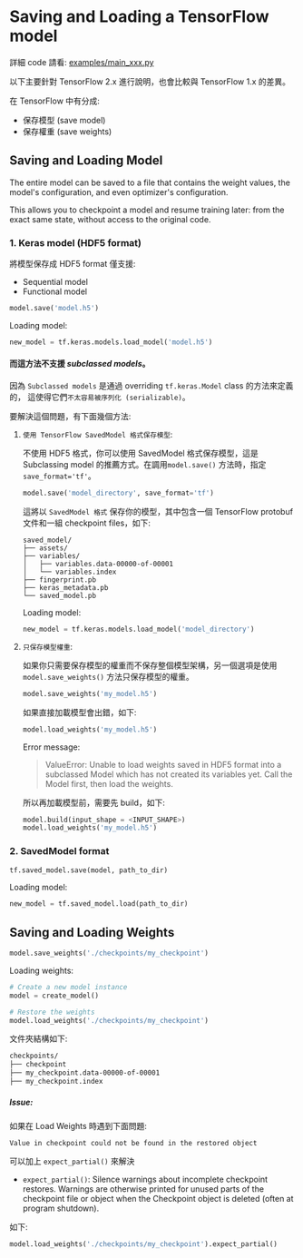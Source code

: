 # Saving and Loading a TensorFlow model

詳細 code 請看: [examples/main_xxx.py](https://github.com/kaka-lin/ML-Notes/blob/master/TensorFlow/Save%20and%20Load/examples)

以下主要針對 TensorFlow 2.x 進行說明，也會比較與 TensorFlow 1.x 的差異。

在 TensorFlow 中有分成:

- 保存模型 (save model)
- 保存權重 (save weights)

## Saving and Loading Model

The entire model can be saved to a file that contains the weight values, the model's configuration, and even optimizer's configuration.

This allows you to checkpoint a model and resume training later: from the exact same state, without access to the original code.

### 1. Keras model (HDF5 format)

將模型保存成 HDF5 format 僅支援:

- Sequential model
- Functional model

```python
model.save('model.h5')
```

Loading model:

```python
new_model = tf.keras.models.load_model('model.h5')
```

#### 而這方法不支援 *subclassed models*。

因為 `Subclassed models` 是通過 overriding `tf.keras.Model` class 的方法來定義的，
這使得它們`不太容易被序列化 (serializable)`。

要解決這個問題，有下面幾個方法:

1. `使用 TensorFlow SavedModel 格式保存模型`:

    不使用 HDF5 格式，你可以使用 SavedModel 格式保存模型，這是 Subclassing model 的推薦方式。在調用`model.save()` 方法時，指定 `save_format='tf'`。

    ```python
    model.save('model_directory', save_format='tf')
    ```

    這將以 `SavedModel 格式` 保存你的模型，其中包含一個 TensorFlow protobuf 文件和一組 checkpoint files，如下:

    ```
    saved_model/
    ├── assets/
    ├── variables/
    │   ├── variables.data-00000-of-00001
    │   └── variables.index
    ├── fingerprint.pb
    ├── keras_metadata.pb
    └── saved_model.pb
    ```

    Loading model:

    ```python
    new_model = tf.keras.models.load_model('model_directory')
    ```

2. `只保存模型權重`:

    如果你只需要保存模型的權重而不保存整個模型架構，另一個選項是使用 `model.save_weights()` 方法只保存模型的權重。

    ```python
    model.save_weights('my_model.h5')
    ```

    如果直接加載模型會出錯，如下:

    ```python
    model.load_weights('my_model.h5')
    ```

    Error message:

    > ValueError: Unable to load weights saved in HDF5 format into a subclassed Model which has not created its variables yet. Call the Model first, then load the weights.

    所以再加載模型前，需要先 build，如下:

    ```python
    model.build(input_shape = <INPUT_SHAPE>)
    model.load_weights('my_model.h5')
    ```

### 2. SavedModel format

```python
tf.saved_model.save(model, path_to_dir)
```

Loading model:

```python
new_model = tf.saved_model.load(path_to_dir)
```

## Saving and Loading Weights

```python
model.save_weights('./checkpoints/my_checkpoint')
```

Loading weights:

```python
# Create a new model instance
model = create_model()

# Restore the weights
model.load_weights('./checkpoints/my_checkpoint')
```

文件夾結構如下:

```sh
checkpoints/
├── checkpoint
├── my_checkpoint.data-00000-of-00001
├── my_checkpoint.index
```

##### Issue:

如果在 Load Weights 時遇到下面問題:

```
Value in checkpoint could not be found in the restored object
```

可以加上 `expect_partial()` 來解決

- `expect_partial()`: Silence warnings about incomplete checkpoint restores. Warnings are otherwise printed for unused parts of the checkpoint file or object when the Checkpoint object is deleted (often at program shutdown).

如下:

```python
model.load_weights('./checkpoints/my_checkpoint').expect_partial()
```
